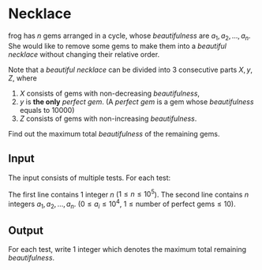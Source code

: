 # Necklace


frog has $n$ gems arranged in a cycle,
whose *beautifulness* are $a_1, a_2, \dots, a_n$.
She would like to remove some gems to make them into a *beautiful necklace*
without changing their relative order.

Note that a *beautiful necklace* can be divided into $3$ consecutive parts $X, y, Z$, where

1. $X$ consists of gems with non-decreasing *beautifulness*,
2. $y$ is **the only** *perfect gem*. (A *perfect gem* is a gem whose *beautifulness* equals to $10000$)
3. $Z$ consists of gems with non-increasing *beautifulness*.

Find out the maximum total *beautifulness* of the remaining gems.

## Input

The input consists of multiple tests. For each test:

The first line contains $1$ integer $n$
($1 \leq n \leq 10^5$).
The second line contains $n$ integers $a_1, a_2, \dots, a_n$.
($0 \leq a_i \leq 10^4$, $1 \leq \textrm{number of perfect gems} \leq 10$).

## Output

For each test, write $1$ integer which denotes the maximum total remaining *beautifulness*.
